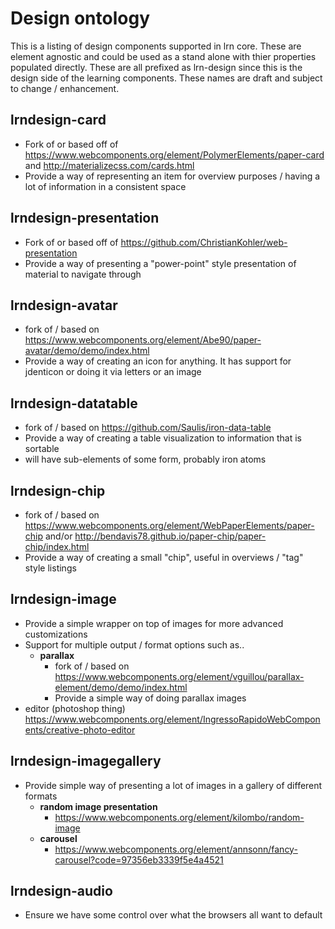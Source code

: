 # Design ontology
This is a listing of design components supported in lrn core. These are element agnostic and could be used as a stand alone with thier properties populated directly. These are all prefixed as lrn-design since this is the design side of the learning components. These names are draft and subject to change / enhancement.

## lrndesign-card
- Fork of or based off of https://www.webcomponents.org/element/PolymerElements/paper-card and http://materializecss.com/cards.html
- Provide a way of representing an item for overview purposes / having a lot of information in a consistent space

## lrndesign-presentation
- Fork of or based off of https://github.com/ChristianKohler/web-presentation
- Provide a way of presenting a "power-point" style presentation of material to navigate through

## lrndesign-avatar
- fork of / based on https://www.webcomponents.org/element/Abe90/paper-avatar/demo/demo/index.html
- Provide a way of creating an icon for anything. It has support for jdenticon or doing it via letters or an image

## lrndesign-datatable
- fork of / based on https://github.com/Saulis/iron-data-table
- Provide a way of creating a table visualization to information that is sortable
- will have sub-elements of some form, probably iron atoms

## lrndesign-chip
- fork of / based on https://www.webcomponents.org/element/WebPaperElements/paper-chip and/or http://bendavis78.github.io/paper-chip/paper-chip/index.html
- Provide a way of creating a small "chip", useful in overviews / "tag" style listings

## lrndesign-image
- Provide a simple wrapper on top of images for more advanced customizations
- Support for multiple output / format options such as..
  - **parallax**
    - fork of / based on https://www.webcomponents.org/element/vguillou/parallax-element/demo/demo/index.html
    - Provide a simple way of doing parallax images
- editor (photoshop thing) https://www.webcomponents.org/element/IngressoRapidoWebComponents/creative-photo-editor

## lrndesign-imagegallery
- Provide simple way of presenting a lot of images in a gallery of different formats
  - **random image presentation**
    - https://www.webcomponents.org/element/kilombo/random-image
  - **carousel**
    - https://www.webcomponents.org/element/annsonn/fancy-carousel?code=97356eb3339f5e4a4521

## lrndesign-audio
- Ensure we have some control over what the browsers all want to default <audio> to mean
  - **simple**
    - fork of https://www.webcomponents.org/element/gorork/paper-audio-player & https://www.webcomponents.org/element/Link2Twenty/wave-player?code=3857636ac4044fd5743a
    - Simple wrapper on audio tag that's very clean and standardized
